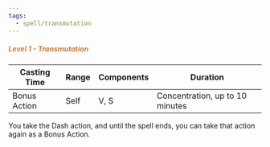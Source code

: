 ```yaml
---
tags:
  - spell/transmutation
---
```

##### *<span style="color:rgb(203, 123, 55)">Level 1 - Transmutation</span>*

| Casting Time | Range | Components | Duration                        |
| ------------ | ----- | ---------- | ------------------------------- |
| Bonus Action | Self  | V, S       | Concentration, up to 10 minutes |


You take the Dash action, and until the spell ends, you can take that action again as a Bonus Action.